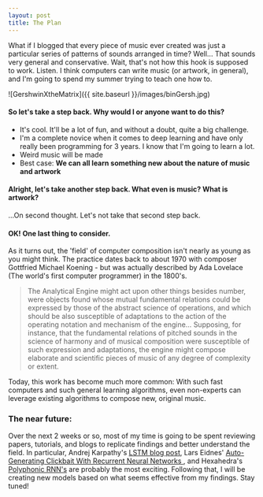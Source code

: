 ```yaml
---
layout: post
title: The Plan
---
```


What if I blogged that every piece of music ever created was just a particular series of patterns of sounds arranged in time? Well... That sounds very general and conservative. Wait, that's not how this hook is supposed to work.
Listen. I think computers can write music (or artwork, in general), and I'm going to spend my summer trying to teach one how to.

![GershwinXtheMatrix]({{ site.baseurl }}/images/binGersh.jpg)

#### So let's take a step back. Why would I or anyone want to do this?
* It's cool. It'll be a lot of fun, and without a doubt, quite a big challenge.
* I'm a complete novice when it comes to deep learning and have only really been programming for 3 years. I know that I'm going to learn a lot.
* Weird music will be made
* Best case: **We can all learn something new about the nature of music and artwork**

#### Alright, let's take another step back. What even is music? What is artwork?
...On second thought. Let's not take that second step back.

#### OK! One last thing to consider.
As it turns out, the 'field' of computer composition isn't nearly as young as you might think. The practice dates back to about 1970 with composer Gottfried Michael Koening - but was actually described by Ada Lovelace (The world's first computer programmer) in the 1800's.
> The Analytical Engine might act upon other things besides number, were objects found whose mutual fundamental relations could be expressed by those of the abstract science of operations, and which should be also susceptible of adaptations to the action of the operating notation and mechanism of the engine… Supposing, for instance, that the fundamental relations of pitched sounds in the science of harmony and of musical composition were susceptible of such expression and adaptations, the engine might compose elaborate and scientific pieces of music of any degree of complexity or extent.

Today, this work has become much more common: With such fast computers and such general learning algorithms, even non-experts can leverage existing algorithms to compose new, original music.

### The near future:
Over the next 2 weeks or so, most of my time is going to be spent reviewing papers, tutorials, and blogs to replicate findings and better understand the field. In particular, Andrej Karpathy's [LSTM blog post](http://karpathy.github.io/2015/05/21/rnn-effectiveness/), Lars Eidnes'  [Auto-Generating Clickbait With Recurrent Neural Networks ](https://larseidnes.com/2015/10/13/auto-generating-clickbait-with-recurrent-neural-networks/), and Hexahedra's [Polyphonic RNN's](http://www.hexahedria.com/2015/08/03/composing-music-with-recurrent-neural-networks/) are probably the most exciting.
Following that, I will be creating new models based on what seems effective from my findings. Stay tuned!
